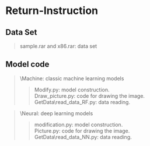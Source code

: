 # Return-Instruction

## Data Set
>sample.rar and x86.rar: data set

## Model code

>\Machine: classic machine learning models
>>Modify.py: model construction.  
>>Draw_picture.py: code for drawing the image.  
>>GetData\read_data_RF.py: data reading.  

>\Neural: deep learning models
>>modification.py: model construction.  
>>Picture.py: code for drawing the image.  
>>GetData\read_data_NN.py: data reading.  
